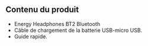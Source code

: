## Contenu du produit

- Energy Headphones BT2 Bluetooth
- Câble de chargement de la batterie USB-micro USB.
- Guide rapide.
